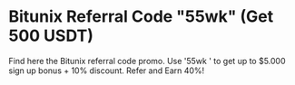# Bitunix Referral Code "55wk" (Get 500 USDT)
Find here the Bitunix referral code promo. Use '55wk ' to get up to $5.000 sign up bonus + 10% discount. Refer and Earn 40%!
